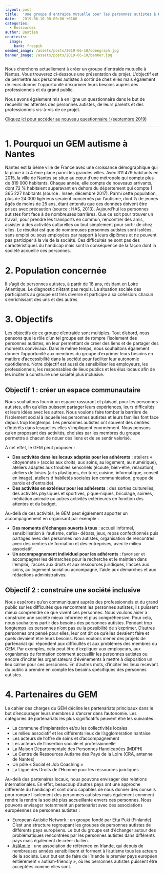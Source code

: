 ```yaml
---
layout: post
title:  "Une groupe d'entraide mutuelle pour les personnes autistes à Nantes"
date:   2019-06-10 08:00:00 +0100
categories:
  - Ressources
author: Bastien
courtesis:
  image:
    bank: freepik
oembed_image: /assets/posts/2019-06-10/opengraph.jpg
banner_image: /assets/posts/2019-06-10/banner.jpg
---
```



Nous cherchons actuellement à créer un groupe d'entraide mutuelle à Nantes.
Vous trouverez ci-dessous une présentation du projet.
L'objectif est de permettre aux personnes autistes à sortir de chez elles mais également de leurs donner l'opportunité d'exprimer leurs besoins auprès des professionnels et du grand public. 
 
Nous avons également mis à en ligne un questionnaire dans le but de recueillir les attentes des personnes autistes, de leurs parents et des professionnels vis-à-vis de ce projet.

<div class="center">

<a class="big" href="https://docs.google.com/forms/d/e/1FAIpQLScYp2SSi4EPi_UMUIMo5eJBgacJJeY6n6GUkKIxHVjPGpW2Uw/viewform">Cliquez ici pour accéder au nouveau questionnaire&nbsp;! (septembre 2019)</a>

</div>


----

# 1. Pourquoi un GEM autisme à Nantes

Nantes est la 6ème ville de France avec une croissance démographique qui la place à la 4 ème place
parmi les grandes villes. Avec 311 479 habitants en 2015, la ville de Nantes se situe au cœur d’une
métropole qui compte plus de 819 000 habitants. Chaque année, elle compte de nouveaux
arrivants, dont 72 % habitaient auparavant en dehors du département qui compte 1 365 227
habitants (source : Insee, décembre 2017). Parmi cette population, plus de 24 000 ligériens seraient
concernés par l’autisme, dont 1⁄3 de jeunes âgés de moins de 25 ans, étant entendu que ces données
doivent être prises avec précaution (source : HAS, 2013).
Aujourd’hui les personnes autistes font face à de nombreuses barrières. Que ce soit pour trouver un
travail, pour prendre les transports en commun, rencontrer des amis, assister à des activités
culturelles ou tout simplement pour sortir de chez elles.
Le résultat est que de nombreuses personnes autistes sont isolées, sans emploi ou sous employées
par rapport à leurs diplômes et ne peuvent pas participer à la vie de la société.
Ces difficultés ne sont pas des caractéristiques du handicap mais sont la conséquence de la façon
dont la société accueille ces personnes.

# 2. Population concernée
Il s’agit de personnes autistes, à partir de 18 ans, résidant en Loire Atlantique. Le diagnostic n’étant pas requis.
La situation sociale des participants au groupe est très diverse et participe à sa cohésion: chacun
s’enrichissant des uns et des autres.


# 3. Objectifs

Les objectifs de ce groupe d’entraide sont multiples.
Tout d’abord, nous pensons que le rôle d’un tel groupe est de rompre l’isolement des personnes
autistes, en leur permettant de créer des liens et de partager des moments conviviaux. Dans le
même temps, nous souhaitons également donner l’opportunité aux membres du groupe d’exprimer
leurs besoins en matière d’accessibilité dans la société pour faciliter leur autonomie quotidienne.
Notre objectif est aussi de sensibiliser les employeurs, les professionnels, les responsables de lieux
publics et les élus locaux afin de les inciter à construire une société plus inclusive.

## Objectif 1 : créer un espace communautaire

Nous souhaitons fournir un espace rassurant et plaisant pour les personnes autistes, afin qu’elles
puissent partager leurs expériences, leurs difficultés et leurs idées avec les autres. Nous voulons
faire tomber la barrière de l’isolement social à laquelle les personnes autistes et leurs familles font
face depuis trop longtemps.
Les personnes autistes ont souvent des centres d’intérêts dans lesquelles elles s’impliquent
énormément. Nous pensons qu’en proposant des activités, choisies par les membres du groupe
permettra à chacun de nouer des liens et de se sentir valorisé.

À cet effet, le GEM peut proposer :

  - **Des activités dans les locaux adaptés pour les adhérents** : ateliers « citoyenneté » (accès aux
droits, aux soins, au logement, au numérique), ateliers adaptés aux troubles sensoriels
(écoute, bien-être, relaxation), ateliers de loisirs (arts plastiques, écriture, cuisine,
informatique, conseil en image), ateliers d'habiletés sociales (en communication, groupe de
parole et d'entraide).
  - **Des activités en extérieur pour les adhérents** : des sorties culturelles, des activités physiques
et sportives, pique-niques, bricolage, soirées, médiation animale ou autres activités
extérieures en fonction des attentes et du budget.

Au-delà de ces activités, le GEM peut également apporter un accompagnement en organisant par
exemple :



  - **Des moments d'échanges ouverts à tous** : accueil informel, sensibilisation à l'autisme, cafés-
débats, jeux, repas confectionnés puis partagés avec des personnes non autistes,
organisation de rencontres avec des centres de formation et des entreprises, avec le milieu
associatif.
  - **Un accompagnement individuel pour les adhérents** : favoriser et accompagner les
démarches pour la recherche et le maintien dans l'emploi, l'accès aux droits et aux
ressources juridiques, l'accès aux soins, au logement social ou accompagné, l'aide aux
démarches et aux rédactions administratives.


## Objectif 2 : construire une société inclusive

Nous espérons qu’en communiquant auprès des professionnels et du grand public sur les
difficultés que rencontrent les personnes autistes, ils puissent mieux comprendre ce que vivent
ces personnes. Nous voulons aider à construire une société mieux informée et plus
compréhensive.
Pour cela, nous souhaitons partir des besoins des personnes autistes. Pendant trop longtemps
les personnes n’ont pas eu la possibilité de s’exprimer. D’autres personnes ont pensé pour elles,
leur ont dit ce qu’elles devaient faire et quels devaient être leurs besoins.
Nous voulons mener des projets de partenariat qui répondent aux difficultés et aux problèmes
des membres du GEM. Par exemples, cela peut être d’expliquer aux employeurs, aux
organismes de formation comment accueillir les personnes autistes ou encore d’inciter les
organisateurs d’événements à mettre à disposition un lieu calme pour ces personnes. En
d’autres mots, d’inciter les lieux recevant du public à prendre en compte les besoins
spécifiques des personnes autistes.

# 4. Partenaires du GEM

Le cahier des charges du GEM décline les partenariats principaux dans le but d’encourager leurs
membres à s’ancrer dans l’autonomie. Les catégories de partenariats les plus significatifs peuvent
être les suivantes :

  - La commune d’implantation et/ou les collectivités locales
  - Le milieu associatif et les différents lieux de l’agglomération nantaise
  - Les acteurs de l’offre de soins et d’accompagnement
  - Les acteurs de l’insertion sociale et professionnelle
  - La Maison Départementale des Personnes Handicapées (MDPH)
  - Le Centre de Ressources Autisme des Pays de la Loire (CRA, antenne de Nantes)
  - Un pôle « Social et Job Coaching »
  - La Ligue des Droits de l'Homme pour les ressources juridiques

Au-delà des partenaires locaux, nous pouvons envisager des relations internationales. En effet,
beaucoup d’autres pays ont une approche différente du handicap et sont donc capables de nous
donner des conseils pour rompre l’isolement des personnes autistes mais également comment
rendre la rendre la société plus accueillante envers ces personnes.
Nous pouvons envisager notamment un partenariat avec des associations européennes de
personnes autistes :

  - European Autistic Network : un groupe fondé par Etta Puki (Finlande). C’est une structure
regroupant les groupes de personnes autistes de différents pays européens. Le but du
groupe est d’échanger autour des problématiques rencontrées par les personnes autistes
dans différents pays mais également de créer du lien.
  - <a href="https://asiam.ie">AsIAm.ie</a> : une association de référence en Irlande, qui depuis de nombreuses années
sensibilisent et forment à l’autisme tous les acteurs de la société. Leur but est de faire de
l’Irlande le premier pays européen entièrement « autism-friendly », où les personnes autistes
puissent être acceptées comme elles sont.


